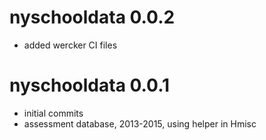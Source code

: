 # nyschooldata 0.0.2

* added wercker CI files

# nyschooldata 0.0.1

* initial commits
* assessment database, 2013-2015, using helper in Hmisc
